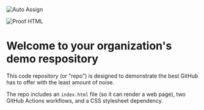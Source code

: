 ![Auto Assign](https://github.com/Nsu7/demo-repository/actions/workflows/auto-assign.yml/badge.svg)

![Proof HTML](https://github.com/Nsu7/demo-repository/actions/workflows/proof-html.yml/badge.svg)

# Welcome to your organization's demo respository
This code repository (or "repo") is designed to demonstrate the best GitHub has to offer with the least amount of noise.

The repo includes an `index.html` file (so it can render a web page), two GitHub Actions workflows, and a CSS stylesheet dependency.
